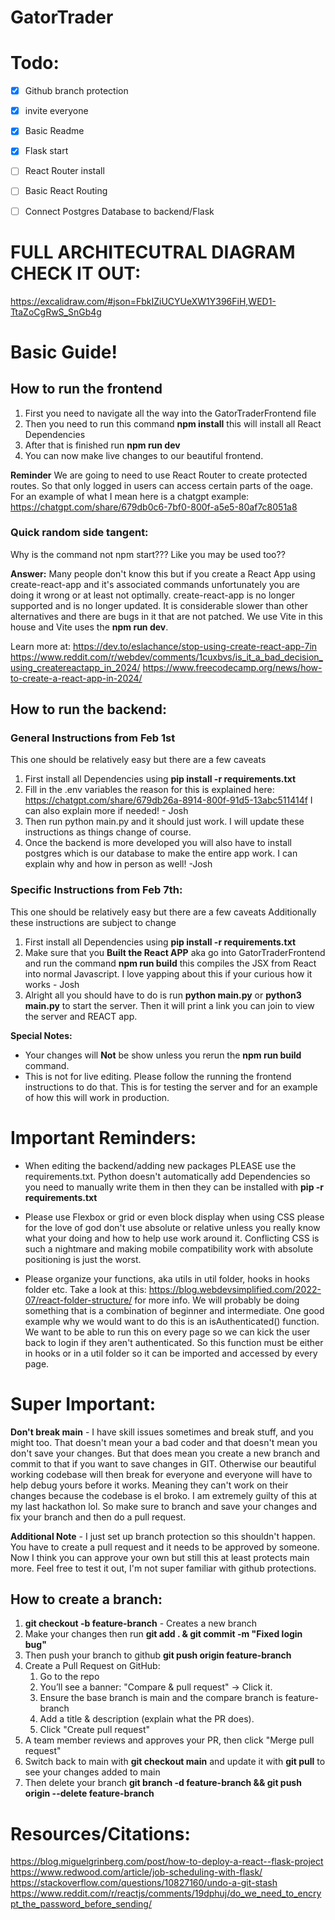 # GatorTrader

# Todo:
- [x] Github branch protection
- [x] invite everyone
- [x] Basic Readme
- [x] Flask start
- [ ] React Router install
- [ ] Basic React Routing
- [ ] Connect Postgres Database to backend/Flask


# **FULL ARCHITECUTRAL DIAGRAM CHECK IT OUT:**
https://excalidraw.com/#json=FbkIZiUCYUeXW1Y396FiH,WED1-TtaZoCgRwS_SnGb4g

# Basic Guide!

## How to run the frontend 
1. First you need to navigate all the way into the GatorTraderFrontend file
2. Then you need to run this command **npm install** this will install all React Dependencies
3. After that is finished run **npm run dev**
4. You can now make live changes to our beautiful frontend. 

**Reminder** We are going to need to use React Router to create protected routes. So that only logged in users can access certain parts of the oage.
For an example of what I mean here is a chatgpt example: https://chatgpt.com/share/679db0c6-7bf0-800f-a5e5-80af7c8051a8


### Quick random side tangent:
Why is the command not npm start??? Like you may be used too??

**Answer:** Many people don't know this but if you create a React App using create-react-app and it's associated commands
unfortunately you are doing it wrong or at least not optimally. create-react-app is no longer supported and is no longer updated.
It is considerable slower than other alternatives and there are bugs in it that are not patched. We use Vite in this house and
Vite uses the **npm run dev**. 

Learn more at: 
https://dev.to/eslachance/stop-using-create-react-app-7in
https://www.reddit.com/r/webdev/comments/1cuxbvs/is_it_a_bad_decision_using_createreactapp_in_2024/
https://www.freecodecamp.org/news/how-to-create-a-react-app-in-2024/


## How to run the backend:


### General Instructions from Feb 1st

This one should be relatively easy but there are a few caveats
1. First install all Dependencies using **pip install -r requirements.txt** 
2. Fill in the .env variables the reason for this is explained here: https://chatgpt.com/share/679db26a-8914-800f-91d5-13abc511414f I can also explain more if needed! - Josh
3. Then run python main.py and it should just work. I will update these instructions as things change of course.
4. Once the backend is more developed you will also have to install postgres which is our database to make the entire app work. I can explain why and how in person as well! -Josh

### Specific Instructions from Feb 7th:
This one should be relatively easy but there are a few caveats
Additionally these instructions are subject to change
1. First install all Dependencies using **pip install -r requirements.txt** 
2. Make sure that you **Built the React APP** aka go into GatorTraderFrontend and run the command **npm run build** this compiles the JSX from React into normal Javascript. I love yapping about this if your curious how it works - Josh
3. Alright all you should have to do is run **python main.py** or **python3 main.py** to start the server. Then it will print a link you can join to view the server and REACT app. 

**Special Notes:** 
- Your changes will **Not** be show unless you rerun the **npm run build** command. 
- This is not for live editing. Please follow the running the frontend instructions to do that. This is for testing the server and for an example of how this will work in production.




# Important Reminders:
- When editing the backend/adding new packages PLEASE use the requirements.txt. Python doesn't automatically add Dependencies so you need to manually write them in then they can be installed with **pip -r requirements.txt** 

- Please use Flexbox or grid or even block display when using CSS please for the love of god don't use absolute or relative unless you really know what your doing and how to help use work around it. Conflicting CSS is such a nightmare and making mobile compatibility work with absolute positioning is just the worst. 

- Please organize your functions, aka utils in util folder, hooks in hooks folder etc. Take a look at this: https://blog.webdevsimplified.com/2022-07/react-folder-structure/ for more info. We will probably be doing something that is a combination of beginner and intermediate. One good example why we would want to do this is an isAuthenticated() function. We want to be able to run this on every page so we can kick the user back to login if they aren't authenticated. So this function must be either in hooks or in a util folder so it can be imported and accessed by every page.


# Super Important:
**Don't break main** - I have skill issues sometimes and break stuff, and you might too. That doesn't mean your a bad coder and that doesn't mean you don't save your changes. But that does mean you create a new branch and commit to that if you want to save changes in GIT. Otherwise our beautiful working codebase will then break for everyone and everyone will have to help debug yours before it works. Meaning they can't work on their changes because the codebase is el broko. I am extremely guilty of this at my last hackathon lol. So make sure to branch and save your changes and fix your branch and then do a pull request.

**Additional Note** - I just set up branch protection so this shouldn't happen. You have to create a pull request and it needs to be approved by someone. Now I think you can approve your own but still this at least protects main more. Feel free to test it out, I'm not super familiar with github protections.

## How to create a branch:
1. **git checkout -b feature-branch** - Creates a new branch 
2. Make your changes then run **git add . & git commit -m "Fixed login bug"** 
3. Then push your branch to github **git push origin feature-branch**
4. Create a Pull Request on GitHub:
    1. Go to the repo
    2. You’ll see a banner: "Compare & pull request" → Click it.
    3. Ensure the base branch is main and the compare branch is feature-branch
    4. Add a title & description (explain what the PR does).
    5. Click "Create pull request"
5. A team member reviews and approves your PR, then click "Merge pull request"
6. Switch back to main with **git checkout main** and update it with **git pull** to see your changes added to main
7. Then delete your branch **git branch -d feature-branch && git push origin --delete feature-branch**




# Resources/Citations:
https://blog.miguelgrinberg.com/post/how-to-deploy-a-react--flask-project
https://www.redwood.com/article/job-scheduling-with-flask/
https://stackoverflow.com/questions/10827160/undo-a-git-stash
https://www.reddit.com/r/reactjs/comments/19dphuj/do_we_need_to_encrypt_the_password_before_sending/
